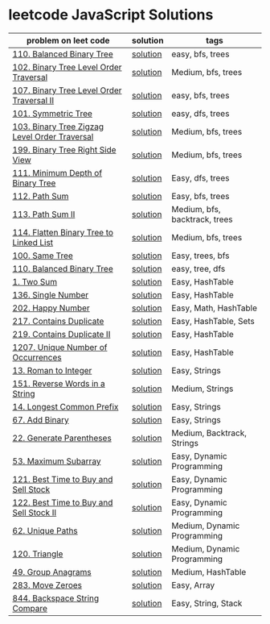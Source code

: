 # leetcode JavaScript Solutions


|  problem on leet code |solution   | tags  | 
|---|---|---|
| [110. Balanced Binary Tree](https://leetcode.com/problems/balanced-binary-tree/) | [solution](./BreadthFirstSearch/BalancedBinaryTree.js)  | easy, bfs, trees  | 
| [102. Binary Tree Level Order Traversal](https://leetcode.com/problems/binary-tree-level-order-traversal/) | [solution](./BreadthFirstSearch/BinaryTreeLevelOrderTraversal.js)  |  Medium, bfs, trees |  
| [107. Binary Tree Level Order Traversal II](https://leetcode.com/problems/binary-tree-level-order-traversal-ii/) | [solution](./BreadthFirstSearch/BinaryTreeLevelOrderTraversalTwo.js) | easy, bfs, trees  | 
|  [101. Symmetric Tree](https://leetcode.com/problems/symmetric-tree/) | [solution](BreadthFirstSearch/SymmetricTree.js) | easy, dfs, trees | 
| [103. Binary Tree Zigzag Level Order Traversal](https://leetcode.com/problems/binary-tree-zigzag-level-order-traversal/)  |  [solution](BreadthFirstSearch/BinaryTreeZigzagLevelOrderTraversal.js)  | Medium, bfs, trees | 
| [199. Binary Tree Right Side View](https://leetcode.com/problems/binary-tree-right-side-view/)  | [solution](./BreadthFirstSearch/BinaryTreeRightSideView.js)  |  Medium, bfs, trees | 
| [111. Minimum Depth of Binary Tree](https://leetcode.com/problems/minimum-depth-of-binary-tree/) | [solution](./DepthFirstSearch/MinimumDepthOfBinaryTree.js)  |  Easy, dfs, trees |  
|  [112. Path Sum](https://leetcode.com/problems/path-sum/) |  [solution](./DepthFirstSearch/Pathsum.js) | Easy, bfs, trees  |
| [113. Path Sum II](https://leetcode.com/problems/path-sum-ii/) | [solution](./DepthFirstSearch/PathSumTwo.js) | Medium, bfs, backtrack, trees | 
| [114. Flatten Binary Tree to Linked List](https://leetcode.com/problems/flatten-binary-tree-to-linked-list/) |   [solution](./DepthFirstSearch/FlattenBinaryTreetoLinkedList.js) | Medium, bfs, trees |
| [100. Same Tree](https://leetcode.com/problems/same-tree/)  | [solution](./DepthFirstSearch/sametree.js) |  Easy, trees, bfs | 
| [110. Balanced Binary Tree](https://leetcode.com/problems/balanced-binary-tree/)  | [solution](./DepthFirstSearch/BalancedBinaryTree.js)  | easy, tree, dfs  |
|  [1. Two Sum](https://leetcode.com/problems/two-sum/) | [solution](./HashTable/TwoSum.js) |  Easy, HashTable |  
| [136. Single Number](https://leetcode.com/problems/single-number/) | [solution](./HashTable/SingleNumber.js) |  Easy, HashTable | 
|  [202. Happy Number](https://leetcode.com/problems/happy-number/) | [solution](./HashTable/HappyNumber.js)  | Easy, Math, HashTable  | 
| [217. Contains Duplicate](https://leetcode.com/problems/contains-duplicate/) | [solution](./HashTable/ContainsDuplicate.js) | Easy, HashTable, Sets |
| [219. Contains Duplicate II](https://leetcode.com/problems/contains-duplicate-ii/) | [solution](./HashTable/ContainsDuplicateTwo.js) | Easy, HashTable  |  
| [1207. Unique Number of Occurrences](https://leetcode.com/problems/unique-number-of-occurrences/) | [solution](./HashTable/UniqueNumberOfOccurrences.js) |  Easy, HashTable |
| [13. Roman to Integer](https://leetcode.com/problems/roman-to-integer/)  |  [solution](./Strings/romanToInt.js) |    Easy, Strings |  
| [151. Reverse Words in a String](https://leetcode.com/problems/reverse-words-in-a-string/) | [solution](Strings/reverseWords.js) | Medium, Strings  | 
| [14. Longest Common Prefix](https://leetcode.com/problems/longest-common-prefix/) | [solution](./Strings/longestCommonPrefix.js) | Easy, Strings |
| [67. Add Binary](https://leetcode.com/problems/add-binary/) | [solution](./Strings/addBinary.js) | Easy, Strings  |
| [22. Generate Parentheses](https://leetcode.com/problems/generate-parentheses/) | [solution](./Strings/generateString.js) | Medium, Backtrack, Strings  |   
| [53. Maximum Subarray](https://leetcode.com/problems/maximum-subarray/) | [solution](./DynamicProgramming/MaximumSubarray.js)  | Easy, Dynamic Programming |   
| [121. Best Time to Buy and Sell Stock](https://leetcode.com/problems/best-time-to-buy-and-sell-stock) | [solution](./DynamicProgramming/BestTimeBuyandSellStock.js)  | Easy, Dynamic Programming |   
| [122. Best Time to Buy and Sell Stock II](https://leetcode.com/problems/best-time-to-buy-and-sell-stock-ii/) | [solution](./DynamicProgramming/BestTimeBuyandSellStocktwo.js)  | Easy, Dynamic Programming  |   
| [62. Unique Paths](https://leetcode.com/problems/unique-paths/) | [solution](./DynamicProgramming/UniquePaths.js) | Medium, Dynamic Programming |
| [120. Triangle](https://leetcode.com/problems/triangle/) | [solution](./DynamicProgramming/Triangle.js) | Medium, Dynamic Programming |
| [49. Group Anagrams](https://leetcode.com/problems/group-anagrams/) | [solution](./HashTable/GroupAnagrams.js) | Medium, HashTable |
| [283. Move Zeroes](https://leetcode.com/problems/move-zeroes/) | [solution](./Arrays/MoveZeros.js) | Easy, Array |
| [844. Backspace String Compare](https://leetcode.com/problems/backspace-string-compare/)| [solution](./Strings/backspaceStringCompare.js) | Easy, String, Stack|
